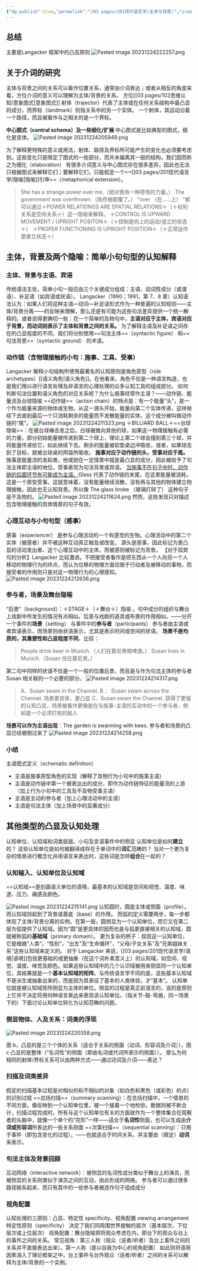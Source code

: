 ```yaml
---
{"dg-publish":true,"permalink":"/03 pages/201现代语言学/主体与背景/","created":"2024-11-30T20:45:39.935+08:00","updated":"2025-03-02T15:21:34.174+08:00"}
---
```


## 总结
主要是Langacker 框架中的凸显原则
![Pasted image 20231224222257.png](/img/user/09%20settings/Z%20attachment/Pasted%20image%2020231224222257.png)

## 关于介词的研究
主体与背景之间的关系可以看作位置关系，通常由介词表达；或者从相反的角度来看，方位介词的意义可以理解为主体/背景的关系。
方位[[03 pages/102思维认知/意象图式\|意象图式]]
射体（trajector）代表了主体或在任何关系结构中最凸显的成分，而界标（landmark）则指关系中的另一个实体。
一个射体，其运动沿着一个路径，而且被看作与之相关的是一个界标。

**中心图式（central schema）及一些细化/扩展**
中心图式是比较典型的图式，细化是变体。
![Pasted image 20231224205949.png](/img/user/09%20settings/Z%20attachment/Pasted%20image%2020231224205949.png)

为了解释更特殊的意义或用法，射体、路径及界标所可能产生的变化也必须要考虑到。这些变化只是限定了图式的一些部分，而并未偏离其一般的结构，我们因而称之为细化（elaboration）
有很多介词意义与中心图式存在很多差异，因此也无法只根据图式来解释它们；要解释它们，只能假定一个==[[03 pages/201现代语言学/隐喻\|隐喻]]引申==（metaphorical extension）。
> She has a strange power over me.（她对我有一种奇怪的力量。）
> The government was overthrown.（政府被颠覆了。）
> “over （在……上） ”都可以通过＋POWER RELATIONGS ARE SPATIAL RELATIONS＋（＋权利关系是空间关系＋）这一隐喻来解释。
> ＋CONTROL IS UPWARD MOVEMENT / UPRIGHT POSITON＋（＋控制是向上的运动/竖立的状态＋）
> ＋PROPER FUNCTIONING IS UPRIGHT POSITION＋（＋正常运作是直立状态＋）


## 主体，背景及两个隐喻：简单小句句型的认知解释
###  主体、背景与主语、宾语
传统语法主张，简单小句一般应由三个关键成分组成：主语、动词性成分（或谓语）、补足语（如宾语或状语）。
Langacker（1990；1991，第 7、8 章）认知语法认为：如果人们将这种主语—动词—补足语形式作为一种普遍的认知规则——主体/背景分离——的反映来理解，那么还是有可能为这些句法差异提供一个统一解释的。或者说得更确切一些：在一个简单的及物句中，**主语对应于主体，宾语对应于背景，而动词则表示了主体和背景之间的关系。**
为了解释主语及补足语之间存在的凸显程度的不同，我们将分别使用==句法主体==（syntactic figure） 和==句法背景==（syntactic ground） 的术语。

### 动作链（含物理接触的小句：施事、工具、受事）
Langacker 解释小句结构所使用最著名的认知原则是角色原型（role archetypes）[[语义角色\|语义角色]]。在他看来，角色不仅是一种语言构造，也是我们用以进行语言处理及非语言的心理处理的众多认知工具的组成部分。
如何判断句法位置和语义角色的对应关系呢？为什么施事经常作主语？——动作链、能量流及台球隐喻
==动作链==（action chain）的特点是：有一个能量“头”，是一个作为能量来源的物体或生物，从这一源头开始，能量向第二个实体传递，这样继续下去直到最后一个只消耗剩余的能量而不发散能量的实体，这个成分被叫做动作链的“尾”。
![Pasted image 20231224211323.png](/img/user/09%20settings/Z%20attachment/Pasted%20image%2020231224211323.png)
＋BILLIARD BALL＋==台球隐喻==：在被台球棒击发之后，白球被推向其他的球，如果这一物理接触有必需的力量，部分初始能量被传递到第二个球上，理论上第二个球会撞到第三个球，并将能量传递给它，如此继续下去。剩余的能量被软垫桌边冲吸收，或者，如果球击到了目标，就被台球桌的网袋所吸收。
**施事对应于动作链的头，受事对应于尾。** 施事是能量流的发起者，他或她在一定情景中就是最凸显的成分，因此被给予了句法主体即主语的地位。受事表现为句法背景或宾语。
<u>当施事不在句子中时，动作链的后面环节有可能成为主语。</u>Glass 代表了动作链的末尾，在这里能量被消耗，这是一个原型受事。这就意味着，没有能量继续消散，没有再与其他的物体建立物理接触，因此也无认知背景。所以像 The glass broke （玻璃打碎了） 这种句子是不及物的。
![Pasted image 20231224211624.png](/img/user/09%20settings/Z%20attachment/Pasted%20image%2020231224211624.png)
然而，这些发现只对描述包含物理接触的具体情景的句子有效。

### 心理互动与小句句型（感事）
感事（experiencer） 是参与心理活动的一个有感觉的生物。心理活动中的第二个实体（被感者）并不被这种互动真正触及或改变。
源头是感事，因此标记为更凸显的活动发出者、这个心理互动中的主体，而被感则被标记为背景。
【对于双宾句的分析】Langacker 比较激进。不把接受者看作是把东西从一个人向另一个人移动的物理行为的终点，而认为位移的物理方面仅限于行动者及被移动的事物，而接受者的作用则只是对这一物理行为的心理感知。
![Pasted image 20231224212636.png](/img/user/09%20settings/Z%20attachment/Pasted%20image%2020231224212636.png)

### 参与者，场景及舞台隐喻
“后景”（background）：＋STAGE＋（＋舞台＋）隐喻 。句中成分的组织与舞台上戏剧中所发生的情况有点相似。后景与戏剧的道具或布景的作用相似。——分开一个事件的**场景**（setting） 与事件中的**参与者**（participants）
参与者由主语或者宾语表示，而场景则由状语表示，尤其是表示时间或空间的状语。
**场景不是均质的，其重要性和凸显程度不同**，比较：
> People drink beer in Munich.（人们在慕尼黑喝啤酒。）
> Susan lives in Munich.（Susan 住在慕尼黑。）

第二句中同样的状语不仅是一个一般的位置后景，而且是与作为句法主体的参与者 Susan 相关联的一个必要的部分。
![Pasted image 20231224214317.png](/img/user/09%20settings/Z%20attachment/Pasted%20image%2020231224214317.png)

> A．Susan swam in the Channel.
> B ． Susan swam across the Channel. 场景更具体，更凸显
> C．Susan swam the Channel. 获得了更强的认知凸显，场景被看作更像是在与施事-主语的互动中的一个参与者，例如是一个必须打败的敌人

**场景可以作为主语出现**：The garden is swarming with bees. 参与者和场景的凸显已经被倒过来了
![Pasted image 20231224214258.png](/img/user/09%20settings/Z%20attachment/Pasted%20image%2020231224214258.png)

### 小结
主语图式定义（schematic definition） 
- 主语是施事原型角色的实现（解释了及物行为小句中的施事主语）
- 主语是动作链中第一个被表达出的成分，即作为动作链特征的能量流的上游（加上行为小句中的工具及不及物受事主语）
- 主语是主动的参与者（加上心理活动中的主语）
- 主语是句法主体（加上场景中的显著成分）


## 其他类型的凸显及认知处理
认知单位、认知域和词类层面、小句及言语事件中的侧显
认知单位是如何**建立**的？
这些认知单位是如何被翻译成存在于单词中的**词汇**范畴的？
当对一个更为复杂的情景进行概念化并用语言来表达时，这些词是怎样**组合**在一起的？

### 认知输入、认知单位及认知域
==认知域==是刻画语义单位的语境，最基本的认知域是空间和视觉、温度、味道、压力、痛感及颜色。

![Pasted image 20231224215141.png](/img/user/09%20settings/Z%20attachment/Pasted%20image%2020231224215141.png)
认知圆时，圆是主体或侧面（profile），而认知域则起到了背景或基底（base）的作用。
而弧的定义需要两步，每一步都体现了主体/背景分离的实例。在第一层，圆侧显为一个认知单位，而它又在第二层为弧提供了认知域。因为“圆”是更具体的因而也是与弧更直接相关的认知域，圆就被称弧的**基础域**（primary domain）。
更为复杂的例子：叔叔这一认知单位，它是根据“人类”，“性别”，“出生”及“生命循环”，“父母/子女关系”及“兄弟姐妹关系”这些认知域来定义的。
对于 Langacker 来说，[[03 pages/201现代语言学/语境\|语境]]包括更基础的或更抽象（在这个词朴素意义上）的认知域，如空间、视觉、温度、味觉及颜色。如果这些认知域中的几个认识域被用来侧显同一个认知单位，其结果就是一个**基本认知域的矩阵**。与传统语言学不同的是，这些基本认知域不是派生或抽象出来的，而是因为其表征了基本的人类体验，才“基本”。
认知单位就是被认知域矩阵侧显为主体的单位。侧显的过程是真正前语言的，说的是原则上它并不决定将用何种语言表达来表现该认知单位。（指关节-敲-弯曲，同一场景下的）下面讨论认知单位转化为认知范畴的问题。
### 侧显物体、人及关系：词类的浮现
![Pasted image 20231224220358.png](/img/user/09%20settings/Z%20attachment/Pasted%20image%2020231224220358.png)

图 b，凸显的是三个个体的关系（适合于关系的侧面（动词、形容词及介词）），图 c 凸显的是整体（“名词性”的侧面（即由名词或代词所表示的侧面））。
那么为何相同的射体/界标关系可以由两种方式——通过动词及介词——表达？
### 扫描及词类差异
假定的扫描基本过程是对相似的和不相似的对象（如白色和黑色（或彩色）的点）的识别过程
==总括扫描==（summary scanning）：在总括扫描中，一个情景的不同方面，像反映到一个认知单位里，被一个接着一个地检验，数据则被不断合计，扫描过程完成时，所有与这个认知单位有关的方面就作为一个整体集合在观察者的头脑中，就像一个单个的“完形”一样——适合于**名词性**侧面，也可以生成由**介词或形容词**所表达的一些关系侧面
==次第扫描==（sequential scanning）：只用于事件（即包含变化的过程）。——也就适合于时间关系，并主要由（限定）**动词**来表示。
### 句法主体及背景回顾
互动网络（interactive network）：被侧显的名词性成分类似于舞台上的演员，而被侧显的关系则类似于演员之间的互动，由此形成的网络。
参与者可以通过很多路径联系起来，而只有其中的一些参与者被选作句子组成成分
### 视角配置
认知处理的三原则：凸显、特定性 specificity、视角配置 viewing arrangement
特定性原则（specificity） 决定了我们同周围世界接触的层次（基本层次，下位层次或上位层次）
视角配置：舞台隐喻把将观众考虑在内，即台下的观众与台上的事件之间的关系。
常见视角：第三人称（观众（说者/听者）及台上事件之间的关系并不直接表达出来）、第一人称（是以自我为中心的视角配置）
如此则将语用因素溶入了理论框架之中。台上事件与台外观众（说者/听者）之间的关系可以解释为主体/背景的一个实例。
